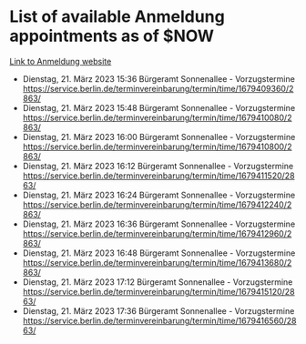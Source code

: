 # List of available Anmeldung appointments as of $NOW
[Link to Anmeldung website](https://service.berlin.de/terminvereinbarung/termin/tag.php?termin=1&anliegen[]=120686&dienstleisterlist=122210,122217,327316,122219,327312,122227,327314,122231,327346,122243,327348,122254,122252,329742,122260,329745,122262,329748,122271,327278,122273,327274,122277,327276,330436,122280,327294,122282,327290,122284,327292,122291,327270,122285,327266,122286,327264,122296,327268,150230,329760,122297,327286,122294,327284,122312,329763,122314,329775,122304,327330,122311,327334,122309,327332,317869,122281,327352,122279,329772,122283,122276,327324,122274,327326,122267,329766,122246,327318,122251,327320,122257,327322,122208,327298,122226,327300&herkunft=http%3A%2F%2Fservice.berlin.de%2Fdienstleistung%2F120686%2F)
- Dienstag, 21. März 2023 15:36 Bürgeramt Sonnenallee - Vorzugstermine https://service.berlin.de/terminvereinbarung/termin/time/1679409360/2863/
- Dienstag, 21. März 2023 15:48 Bürgeramt Sonnenallee - Vorzugstermine https://service.berlin.de/terminvereinbarung/termin/time/1679410080/2863/
- Dienstag, 21. März 2023 16:00 Bürgeramt Sonnenallee - Vorzugstermine https://service.berlin.de/terminvereinbarung/termin/time/1679410800/2863/
- Dienstag, 21. März 2023 16:12 Bürgeramt Sonnenallee - Vorzugstermine https://service.berlin.de/terminvereinbarung/termin/time/1679411520/2863/
- Dienstag, 21. März 2023 16:24 Bürgeramt Sonnenallee - Vorzugstermine https://service.berlin.de/terminvereinbarung/termin/time/1679412240/2863/
- Dienstag, 21. März 2023 16:36 Bürgeramt Sonnenallee - Vorzugstermine https://service.berlin.de/terminvereinbarung/termin/time/1679412960/2863/
- Dienstag, 21. März 2023 16:48 Bürgeramt Sonnenallee - Vorzugstermine https://service.berlin.de/terminvereinbarung/termin/time/1679413680/2863/
- Dienstag, 21. März 2023 17:12 Bürgeramt Sonnenallee - Vorzugstermine https://service.berlin.de/terminvereinbarung/termin/time/1679415120/2863/
- Dienstag, 21. März 2023 17:36 Bürgeramt Sonnenallee - Vorzugstermine https://service.berlin.de/terminvereinbarung/termin/time/1679416560/2863/
